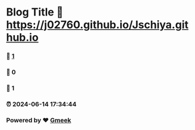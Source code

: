 # Blog Title :link: https://j02760.github.io/Jschiya.github.io 
### :page_facing_up: [1](https://j02760.github.io/Jschiya.github.io/tag.html) 
### :speech_balloon: 0 
### :hibiscus: 1 
### :alarm_clock: 2024-06-14 17:34:44 
### Powered by :heart: [Gmeek](https://github.com/Meekdai/Gmeek)
